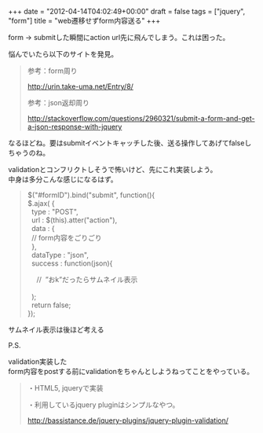 +++
date = "2012-04-14T04:02:49+00:00"
draft = false
tags = ["jquery", "form"]
title = "web遷移せずform内容送る"
+++
<p>form -&gt; submitした瞬間にaction url先に飛んでしまう。これは困った。</p>&#13;
<p>悩んでいたら以下のサイトを発見。</p>&#13;
<blockquote>&#13;
<p>参考：form周り</p>&#13;
<p><a href="http://urin.take-uma.net/Entry/8/">http://urin.take-uma.net/Entry/8/</a></p>&#13;
<p>参考：json返却周り</p>&#13;
<p><a href="http://stackoverflow.com/questions/2960321/submit-a-form-and-get-a-json-response-with-jquery">http://stackoverflow.com/questions/2960321/submit-a-form-and-get-a-json-response-with-jquery</a></p>&#13;
</blockquote>&#13;
<p>なるほどね。要はsubmitイベントキャッチした後、送る操作してあげてfalseしちゃうのね。</p>&#13;
<p>validationとコンフリクトしそうで怖いけど、先にこれ実装しよう。<br />中身は多分こんな感じになるはず。</p>&#13;
<blockquote>&#13;
<p>$("#formID").bind("submit", function(){<br />$.ajax( {<br />  type : "POST",<br />  url : $(this).atter("action"),<br />  data : { <br />  // form内容をごりごり <br />  },<br />  dataType : "json",<br />  success : function(json){</p>&#13;
<p>　 //  ”おk”だったらサムネイル表示<br /><br />  );<br />  return false;<br />}); </p>&#13;
</blockquote>&#13;
<p>サムネイル表示は後ほど考える</p>&#13;
<p>P.S.</p>&#13;
<p>validation実装した<br />form内容をpostする前にvalidationをちゃんとしようねってことをやっている。</p>&#13;
<blockquote>&#13;
<p>・HTML5, jqueryで実装</p>&#13;
<p>・利用しているjquery pluginはシンプルなやつ。</p>&#13;
<p><a href="http://bassistance.de/jquery-plugins/jquery-plugin-validation/">http://bassistance.de/jquery-plugins/jquery-plugin-validation/</a></p>&#13;
</blockquote> 